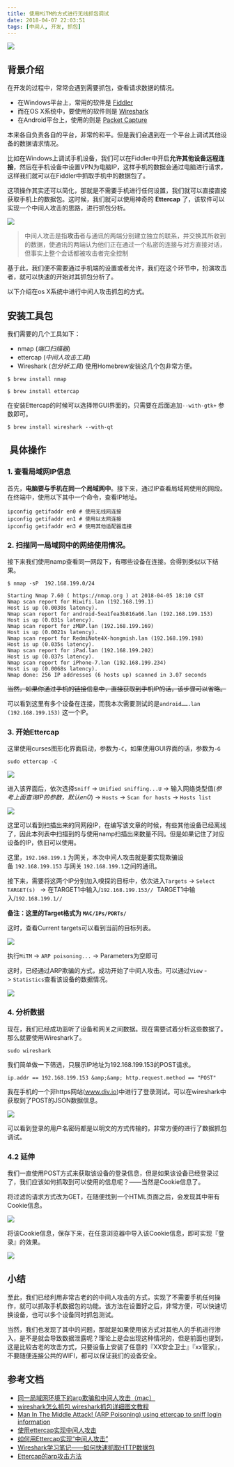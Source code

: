 ```yaml
---
title: 使用MiTM的方式进行无线抓包调试
date: 2018-04-07 22:03:51
tags: [中间人, 开发, 抓包]
---
```


[![](https://cdn.thisjs.com/img/20180405173639.png)](https://cdn.thisjs.com/img/20180405173639.png)

## 背景介绍

在开发的过程中，常常会遇到需要抓包，查看请求数据的情况。

*   在Windows平台上，常用的软件是 [<u>Fiddler</u>](https://www.telerik.com/fiddler)
*   而在OS X系统中，要使用的软件则是 [<u>Wireshark</u>](https://www.wireshark.org/)
*   在Android平台上，使用的则是 [<u>Packet Capture</u>](https://play.google.com/store/apps/details?id=app.greyshirts.sslcapture)

本来各自负责各自的平台，非常的和平。但是我们会遇到在一个平台上调试其他设备的数据请求情况。
<!--more-->

比如在Windows上调试手机设备，我们可以在Fiddler中开启**允许其他设备远程连接**，然后在手机设备中设置VPN为电脑IP，这样手机的数据会通过电脑进行请求，这样我们就可以在Fiddler中抓取手机中的数据包了。

这项操作其实还可以简化，那就是不需要手机进行任何设置，我们就可以直接直接获取手机上的数据包。这时候，我们就可以使用神奇的 **Ettercap** 了，该软件可以实现一个中间人攻击的思路，进行抓包分析。

![](https://cdn.thisjs.com/img/mitmblogeng-1.png)

> 中间人攻击是指**攻击**者与通讯的两端分别建立独立的联系，并交换其所收到的数据，使通讯的两端认为他们正在通过一个私密的连接与对方直接对话，但事实上整个会话都被攻击者完全控制

基于此，我们便不需要通过手机端的设置或者允许，我们在这个环节中，扮演攻击者，就可以快速的开始对其抓包分析了。

以下介绍在os X系统中进行中间人攻击抓包的方式。

## 安装工具包

我们需要的几个工具如下：

*   nmap (_端口扫描器_)
*   ettercap (_中间人攻击工具_)
*   Wireshark (_包分析工具_)
使用Homebrew安装这几个包非常方便。
```
$ brew install nmap
```
```
$ brew install ettercap
```

在安装Ettercap的时候可以选择带GUI界面的，只需要在后面追加`--with-gtk+` 参数即可。

```
$ brew install wireshark --with-qt
```

##  具体操作

### 1. 查看局域网IP信息

首先，**电脑要与手机在同一个局域网中**。接下来，通过IP查看局域网使用的网段。在终端中，使用以下其中一个命令，查看IP地址。

```
ipconfig getifaddr en0 # 使用无线网连接
ipconfig getifaddr en1 # 使用以太网连接
ipconfig getifaddr en3 # 使用其他适配器连接
```

### 2. 扫描同一局域网中的网络使用情况。

接下来我们使用namp查看同一网段下，有哪些设备在连接。会得到类似以下结果。

```
$ nmap -sP  192.168.199.0/24

Starting Nmap 7.60 ( https://nmap.org ) at 2018-04-05 18:10 CST
Nmap scan report for Hiwifi.lan (192.168.199.1)
Host is up (0.0030s latency).
Nmap scan report for android-5ea1fea3b816a66.lan (192.168.199.153)
Host is up (0.031s latency).
Nmap scan report for zMBP.lan (192.168.199.169)
Host is up (0.0021s latency).
Nmap scan report for RedmiNote4X-hongmish.lan (192.168.199.198)
Host is up (0.035s latency).
Nmap scan report for iPad.lan (192.168.199.202)
Host is up (0.037s latency).
Nmap scan report for iPhone-7.lan (192.168.199.234)
Host is up (0.0068s latency).
Nmap done: 256 IP addresses (6 hosts up) scanned in 3.07 seconds

```
<del>当然，如果你通过手机的链接信息中，直接获取到手机IP的话，该步骤可以省略。</del>

可以看到这里有多个设备在连接，而我本次需要测试的是`android…….lan (192.168.199.153)` 这一个IP。

### 3. 开始Ettercap

这里使用curses图形化界面启动，参数为`-C`，如果使用GUI界面的话，参数为`-G`

```
sudo ettercap -C
```
[![](https://cdn.thisjs.com/img/etttercap-index.png)](https://cdn.thisjs.com/img/etttercap-index.png)

进入该界面后，依次选择`Sniff` -&gt; `Unified sniffing...U` -&gt; 输入网络类型值(_参考上面查询IP的参数，默认en0_) -&gt; `Hosts` -&gt; `Scan for hosts` -&gt; `Hosts list`

[![](https://cdn.thisjs.com/img/ettercap-hosts-list.png)](https://cdn.thisjs.com/img/ettercap-hosts-list.png)

这里可以看到扫描出来的同网段IP，在编写该文章的时候，有些其他设备已经离线了，因此本列表中扫描到的与使用namp扫描出来数量不同。但是如果记住了对应设备的IP，依旧可以使用。

这里，`192.168.199.1` 为网关，本次中间人攻击就是要实现欺骗设备 `192.168.199.153` 与网关 `192.168.199.1`之间的通讯。

接下来，需要将这两个IP分别加入嗅探的目标中，依次进入`Targets` -&gt; `Select TARGET(s) ` -&gt; 在TARGET1中输入/`192.168.199.153//`  TARGET1中输入/`192.168.199.1//`

**备注：这里的Target格式为 `MAC/IPs/PORTs/`**

这时，查看Current targets可以看到当前的目标列表。

[![](https://cdn.thisjs.com/img/ettercap-current-targets.png)](https://cdn.thisjs.com/img/ettercap-current-targets.png)

执行`MiTM` -&gt; `ARP poisoning...` -&gt; Parameters为空即可

这时，已经通过ARP欺骗的方式，成功开始了中间人攻击。可以通过`View` -&gt; `Statistics`查看该设备的数据情况。

[![](https://cdn.thisjs.com/img/ettercap-statistics-view.png)](https://cdn.thisjs.com/img/ettercap-statistics-view.png)

### 4. 分析数据

现在，我们已经成功监听了设备和网关之间数据。现在需要试着分析这些数据了。那么就要使用Wireshark了。

```
sudo wireshark
```

我们简单做一下筛选，只展示IP地址为192.168.199.153的POST请求。
```
ip.addr == 192.168.199.153 &amp;&amp; http.request.method == "POST"
```

我在手机的一个非https网站(www.div.io)中进行了登录测试。可以在wireshark中获取到了POST的JSON数据信息。

[![](https://cdn.thisjs.com/img/wireshark-post-userinfo-data.png)](https://cdn.thisjs.com/img/wireshark-post-userinfo-data.png)

可以看到登录的用户名密码都是以明文的方式传输的，非常方便的进行了数据抓包调试。

### 4.2 延伸

我们一直使用POST方式来获取该设备的登录信息，但是如果该设备已经登录过了，我们应该如何抓取到可以使用的信息呢？——当然是Cookie信息了。

将过滤的请求方式改为GET，在随便找到一个HTML页面之后，会发现其中带有Cookie信息。

[![](https://cdn.thisjs.com/img/wireshark-cookie-info.png)](https://cdn.thisjs.com/img/wireshark-cookie-info.png)

将该Cookie信息，保存下来，在任意浏览器中导入该Cookie信息，即可实现『登录』的效果。

[![](https://cdn.thisjs.com/img/wireshark-cookie-login.png)](https://cdn.thisjs.com/img/wireshark-cookie-login.png)

## 小结

至此，我们已经利用非常古老的的中间人攻击的方式，实现了不需要手机任何操作，就可以抓取手机数据包的功能。该方法在设置好之后，非常方便，可以快速切换设备，也可以多个设备同时抓包测试。

当然，我们也发现了其中的问题，那就是如果使用该方式对其他人的手机进行渗入，是不是就会导致数据泄露呢？理论上是会出现这种情况的，但是前面也提到，这是比较古老的攻击方式，只要设备上安装了任意的『XX安全卫士』『xx管家』，不要随便连接公共的WIFI，都可以保证我们的设备安全。

## 参考文档

*   [同一局域网环境下的arp欺骗和中间人攻击（mac）](https://youyuejiajia.wordpress.com/2016/03/20/%E5%90%8C%E4%B8%80%E5%B1%80%E5%9F%9F%E7%BD%91%E7%8E%AF%E5%A2%83%E4%B8%8B%E7%9A%84arp%E6%AC%BA%E9%AA%97%E5%92%8C%E4%B8%AD%E9%97%B4%E4%BA%BA%E6%94%BB%E5%87%BB%EF%BC%88mac%EF%BC%89/)
*   [wireshark怎么抓包 wireshark抓包详细图文教程](https://jingyan.baidu.com/article/c35dbcb0866b698916fcbc81.html)
*   [Man In The Middle Attack! (ARP Poisoning) using ettercap to sniff login information](https://www.youtube.com/watch?v=0a7o9FKzWOc)
*   [使用ettercap实现中间人攻击](http://blog.51cto.com/isnull/1738199)
*   [如何用Ettercap实现“中间人攻击”](http://www.freebuf.com/sectool/125104.html)
*   [Wireshark学习笔记——如何快速抓取HTTP数据包](https://blog.csdn.net/xukai871105/article/details/31008635)
*   [Ettercap的arp攻击方法](http://blog.51cto.com/wxfplane/1749951)